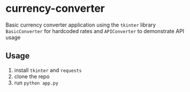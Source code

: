 # currency-converter

Basic currency converter application using the `tkinter` library
`BasicConverter` for hardcoded rates and `APIConverter` to demonstrate API usage

## Usage
1. install `tkinter` and `requests`
2. clone the repo
3. run `python app.py`
